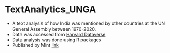# TextAnalytics_UNGA
- A text analysis of how India was mentioned by other countries at the UN General Assembly between 1970-2020.
- Data was accessed from [Harvard Dataverse](https://dataverse.harvard.edu/dataset.xhtml?persistentId=doi:10.7910/DVN/0TJX8Y)
- Data analysis was done using R packages
- Published by Mint [link](https://www.livemint.com/opinion/online-views/india-has-gained-in-stature-at-the-united-nations-general-assembly-11667148710413.html)

